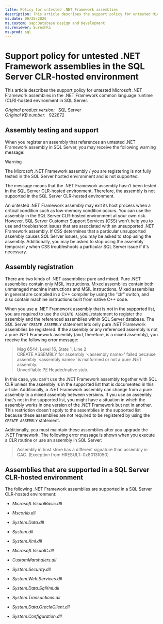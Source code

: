 ```yaml
---
title: Policy for untested .NET Framework assemblies
description: This article describes the support policy for untested Microsoft .NET Framework assemblies in the .NET Framework common language runtime (CLR)-hosted environment in SQL Server.
ms.date: 09/25/2020
ms.custom: sap:Database Design and Development
ms.reviewer: SureshKa
ms.prod: sql
---
```


# Support policy for untested .NET Framework assemblies in the SQL Server CLR-hosted environment

This article describes the support policy for untested Microsoft .NET Framework assemblies in the .NET Framework common language runtime (CLR)-hosted environment in SQL Server.

_Original product version:_ &nbsp; SQL Server  
_Original KB number:_ &nbsp; 922672

## Assembly testing and support

When you register an assembly that references an untested .NET Framework assembly in SQL Server, you may receive the following warning message:

> [!WARNING]
> The Microsoft .NET Framework assembly </AssemblyName>/ you are registering is not fully tested in the SQL Server hosted environment and is not supported.

The message means that the .NET Framework assembly hasn't been tested in the SQL Server CLR-hosted environment. Therefore, the assembly is not supported in the SQL Server CLR-hosted environment.

An untested .NET Framework assembly may exit its host process when a critical condition such as low-memory condition occurs. You can use the assembly in the SQL Server CLR-hosted environment at your own risk. However, SQL Server Customer Support Services (CSS) won't help you to use and troubleshoot issues that are associated with an unsupported .NET Framework assembly. If CSS determines that a particular unsupported assembly causes SQL Server issues, you may be asked to stop using the assembly. Additionally, you may be asked to stop using the assembly temporarily when CSS troubleshoots a particular SQL Server issue if it's necessary.

## Assembly registration

There are two kinds of .NET assemblies: pure and mixed. Pure .NET assemblies contain only MSIL instructions. Mixed assemblies contain both unmanaged machine instructions and MSIL instructions. Mixed assemblies in general are compiled in a C++ compiler by using the "clr" switch, and also contain machine instructions built from native C++ code.

When you use a .NET Framework assembly that is not in the supported list, you are required to use the `CREATE ASSEMBLY`statement to register the assembly and the referenced assemblies within SQL Server database. The SQL Server `CREATE ASSEMBLY` statement lets only pure .NET Framework assemblies be registered. If the assembly or any referenced assembly is not a pure .NET Framework assembly (and, therefore, is a mixed assembly), you receive the following error message:

> Msg 6544, Level 16, State 1, Line 2  
CREATE ASSEMBLY for assembly '\<assembly name>' failed because assembly ‘\<assembly name>’ is malformed or not a pure .NET assembly.  
Unverifiable PE Header/native stub.

In this case, you can't use the .NET Framework assembly together with SQL CLR unless the assembly is in the supported list that is documented in this article. Additionally, a .NET Framework assembly can change from a pure assembly to a mixed assembly between versions. If you use an assembly that's not in the supported list, you might have a situation in which the assembly works in one version of the .NET Framework but not in another. This restriction doesn't apply to the assemblies in the supported list because these assemblies are not required to be registered by using the `CREATE ASSEMBLY` statement.

Additionally, you must maintain these assemblies after you upgrade the .NET Framework. The following error message is shown when you execute a CLR routine or use an assembly in SQL Server:

> Assembly in host store has a different signature than assembly in GAC. (Exception from HRESULT: 0x80131050)

## Assemblies that are supported in a SQL Server CLR-hosted environment

The following .NET Framework assemblies are supported in a SQL Server CLR-hosted environment:

- *Microsoft.VisualBasic.dll*

- *Mscorlib.dll*

- *System.Data.dll*

- *System.dll*

- *System.Xml.dll*

- *Microsoft.VisualC.dll*

- *CustomMarshalers.dll*

- *System.Security.dll*

- *System.Web.Services.dll*

- *System.Data.SqlXml.dll*

- *System.Transactions.dll*

- *System.Data.OracleClient.dll*

- *System.Configuration.dll*
